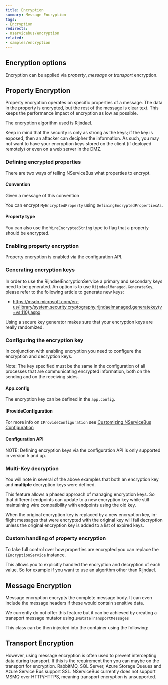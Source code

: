 ```yaml
---
title: Encryption
summary: Message Encryption
tags:
- Encryption
redirects:
- nservicebus/encryption
related:
- samples/encryption
---
```


## Encryption options

Encryption can be applied via *property*, *message* or *transport* encryption.


## Property Encryption

Property encryption operates on specific properties of a message. The data in the property is encrypted, but the rest of the message is clear text. This keeps the performance impact of encryption as low as possible. 

The encryption algorithm used is [Rijndael](https://msdn.microsoft.com/en-us/library/system.security.cryptography.rijndael.aspx).

Keep in mind that the security is only as strong as the keys; if the key is exposed, then an attacker can decipher the information. As such, you may not want to have your encryption keys stored on the client (if deployed remotely) or even on a web server in the DMZ. 


### Defining encrypted properties

There are two ways of telling NServiceBus what properties to encrypt.


#### Convention 

Given a message of this convention 

<!-- import MessageForEncryptionConvention -->

You can encrypt `MyEncryptedProperty` using `DefiningEncryptedPropertiesAs`.

<!-- import DefiningEncryptedPropertiesAs -->


#### Property type

You can also use the `WireEncryptedString` type to flag that a property should be encrypted.

<!-- import MessageWithEncryptedProperty --> 


### Enabling property encryption

Property encryption is enabled via the configuration API.

<!-- import EncryptionServiceSimple -->

### Generating encryption keys

In order to use the RijndaelEncryptionService a primary and secondary keys need to be generated. An option is to use `RijndaelManaged.GenerateKey`, please refer to the following article to generate new keys:

- https://msdn.microsoft.com/en-us/library/system.security.cryptography.rijndaelmanaged.generatekey(v=vs.110).aspx

Using a secure key generator makes sure that your encryption keys are really randomized.

### Configuring the encryption key

In conjunction with enabling encryption you need to configure the encryption and decryption keys.

Note: The key specified must be the same in the configuration of all processes that are communicating encrypted information, both on the sending and on the receiving sides.


#### App.config

The encryption key can be defined in the `app.config`.

<!-- import EncryptionFromAppConfig --> 
 

#### IProvideConfiguration

<!-- import EncryptionFromIProvideConfiguration -->

For more info on `IProvideConfiguration` see [Customizing NServiceBus Configuration](/nservicebus/hosting/custom-configuration-providers.md)


#### Configuration API

NOTE: Defining encryption keys via the configuration API is only supported in version 5 and up. 

<!-- import EncryptionFromCode -->


### Multi-Key decryption 

You will note in several of the above examples that both an encryption key and **multiple** decryption keys were defined.

This feature allows a phased approach of managing encryption keys. So that different endpoints can update to a new encryption key while still maintaining wire compatibility with endpoints using the old key.

When the original encryption key is replaced by a new encryption key, in-flight messages that were encrypted with the original key will fail decryption unless the original encryption key is added to a list of expired keys. 


### Custom handling of property encryption

To take full control over how properties are encrypted you can replace the `IEncryptionService` instance.

This allows you to explicitly handled the encryption and decryption of each value. So for example if you want to use an algorithm other than Rijndael.

<!-- import EncryptionFromIEncryptionService -->


## Message Encryption

Message encryption encrypts the complete message body. It can even include the message headers if these would contain sensitive data.

We currently do not offer this feature but it can be achieved by creating a transport message mutator using `IMutateTransportMessages`

<!-- import MessageBodyEncryptor -->

This class can be then injected into the container using the following:

<!-- import UsingMessageBodyEncryptor -->


## Transport Encryption

However, using message encryption is often used to prevent intercepting data during transport. If this is the requirement then you can maybe on the transport for encryption. RabbitMQ, SQL Server, Azure Storage Queues and Azure Service Bus support SSL. NServiceBus currently does not support MSMQ over HTTP/HTTPS, meaning transport encryption is unsupported.
